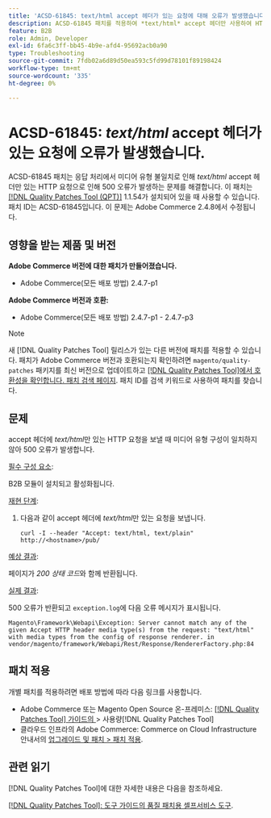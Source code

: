 ```yaml
---
title: 'ACSD-61845: text/html accept 헤더가 있는 요청에 대해 오류가 발생했습니다.'
description: ACSD-61845 패치를 적용하여 *text/html* accept 헤더만 사용하여 HTTP 요청을 보내면 B2B 모듈이 설치된 상태에서 500 오류가 발생하는 Adobe Commerce 문제를 해결합니다.
feature: B2B
role: Admin, Developer
exl-id: 6fa6c3ff-bb45-4b9e-afd4-95692acb0a90
type: Troubleshooting
source-git-commit: 7fdb02a6d89d50ea593c5fd99d78101f89198424
workflow-type: tm+mt
source-wordcount: '335'
ht-degree: 0%

---
```


# ACSD-61845: *text/html* accept 헤더가 있는 요청에 오류가 발생했습니다.

ACSD-61845 패치는 응답 처리에서 미디어 유형 불일치로 인해 *text/html* accept 헤더만 있는 HTTP 요청으로 인해 500 오류가 발생하는 문제를 해결합니다. 이 패치는 [[!DNL Quality Patches Tool (QPT)]](/help/tools/quality-patches-tool/quality-patches-tool-to-self-serve-quality-patches.md) 1.1.54가 설치되어 있을 때 사용할 수 있습니다. 패치 ID는 ACSD-61845입니다. 이 문제는 Adobe Commerce 2.4.8에서 수정됩니다.

## 영향을 받는 제품 및 버전

**Adobe Commerce 버전에 대한 패치가 만들어졌습니다.**

* Adobe Commerce(모든 배포 방법) 2.4.7-p1

**Adobe Commerce 버전과 호환:**

* Adobe Commerce(모든 배포 방법) 2.4.7-p1 - 2.4.7-p3

>[!NOTE]
>
>새 [!DNL Quality Patches Tool] 릴리스가 있는 다른 버전에 패치를 적용할 수 있습니다. 패치가 Adobe Commerce 버전과 호환되는지 확인하려면 `magento/quality-patches` 패키지를 최신 버전으로 업데이트하고 [[!DNL Quality Patches Tool]에서 호환성을 확인합니다. 패치 검색 페이지](https://experienceleague.adobe.com/tools/commerce-quality-patches/index.html?lang=ko). 패치 ID를 검색 키워드로 사용하여 패치를 찾습니다.

## 문제

accept 헤더에 *text/html*&#x200B;만 있는 HTTP 요청을 보낼 때 미디어 유형 구성이 일치하지 않아 500 오류가 발생합니다.

<u>필수 구성 요소</u>:

B2B 모듈이 설치되고 활성화됩니다.

<u>재현 단계</u>:

1. 다음과 같이 accept 헤더에 *text/html*&#x200B;만 있는 요청을 보냅니다.

   ```
   curl -I --header "Accept: text/html, text/plain" http://<hostname>/pub/
   ```

<u>예상 결과</u>:

페이지가 *200 상태 코드*&#x200B;와 함께 반환됩니다.

<u>실제 결과</u>:

500 오류가 반환되고 `exception.log`에 다음 오류 메시지가 표시됩니다.

```
Magento\Framework\Webapi\Exception: Server cannot match any of the given Accept HTTP header media type(s) from the request: "text/html" with media types from the config of response renderer. in vendor/magento/framework/Webapi/Rest/Response/RendererFactory.php:84
```

## 패치 적용

개별 패치를 적용하려면 배포 방법에 따라 다음 링크를 사용합니다.

* Adobe Commerce 또는 Magento Open Source 온-프레미스: [[!DNL Quality Patches Tool]  가이드의 ](/help/tools/quality-patches-tool/usage.md)> 사용량[!DNL Quality Patches Tool]
* 클라우드 인프라의 Adobe Commerce: Commerce on Cloud Infrastructure 안내서의 [업그레이드 및 패치 > 패치 적용](https://experienceleague.adobe.com/docs/commerce-cloud-service/user-guide/develop/upgrade/apply-patches.html?lang=ko).

## 관련 읽기

[!DNL Quality Patches Tool]에 대한 자세한 내용은 다음을 참조하세요.

[[!DNL Quality Patches Tool]: 도구 가이드의 품질 패치용 셀프서비스 도구](/help/tools/quality-patches-tool/quality-patches-tool-to-self-serve-quality-patches.md).
